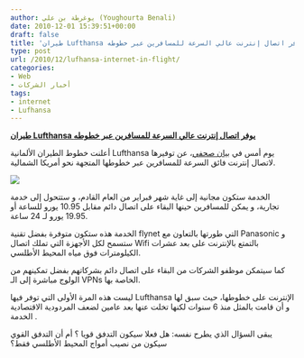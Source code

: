 ```yaml
---
author: يوغرطة بن علي (Youghourta Benali)
date: 2010-12-01 15:39:51+00:00
draft: false
title: 'طيران Lufthansa يوفر اتصال إنترنت عالي السرعة للمسافرين عبر خطوطه '
type: post
url: /2010/12/lufhansa-internet-in-flight/
categories:
- Web
- أخبار الشركات
tags:
- internet
- Lufhansa
---
```


**[طيران Lufthansa يوفر اتصال إنترنت عالي السرعة للمسافرين عبر خطوطه]( https://www.it-scoop.com/2010/12/lufhansa-internet-in-flight/)**


أعلنت خطوط الطيران الألمانية Lufthansa يوم أمس في [بيان صحفي](http://presse.lufthansa.com/en/news-releases/singleview/archive/2010/november/30/article/1826.html)، عن توفيرها لاتصال إنترنت فائق السرعة للمسافرين عبر خطوطها المتجهة نحو أمريكا الشمالية.


[![](http://konzern.lufthansa.com/uploads/pics/Online-via-Satellite-_03.jpg)
]( https://www.it-scoop.com/2010/12/lufhansa-internet-in-flight/)




الخدمة ستكون مجانية إلى غاية شهر فبراير من العام القادم، و ستتحول إلى خدمة تجارية، و يمكن للمسافرين حينها البقاء على اتصال دائم مقابل 10.95 يورو للساعة أو 19.95 يورو لـ 24 ساعة.

الخدمة هذه ستكون متوفرة بفضل تقنية flynet التي طورتها بالتعاون مع Panasonic و ستسمح لكل الأجهزة التي تملك اتصال Wifi بالتمتع بالإنترنت على بعد عشرات الكيلومترات فوق مياه المحيط الأطلسي.

كما سيتمكن موظفو الشركات من البقاء على اتصال دائم بشركاتهم بفضل تمكينهم من الولوج مباشرة إلى الـ VPNs الخاصة بها.

ليست هذه المرة الأولى التي توفر فيها Lufthansa الإنترنت على خطوطها، حيث سبق لها و أن قامت بالمثل منذ 6 سنوات لكنها تخلت عنها بعد عامين لضعف المردودية الاقتصادية الخدمة .

يبقى السؤال الذي يطرح نفسه: هل فعلا سيكون التدفق قويا ؟ أم أن التدفق القوي سيكون من نصيب أمواج المحيط الأطلسي فقط؟
